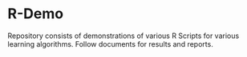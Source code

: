 # R-Demo
Repository consists of demonstrations of various R Scripts for various learning algorithms. Follow documents for results and reports.
